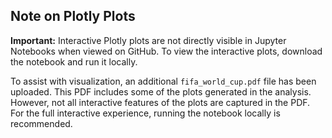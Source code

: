 ## Note on Plotly Plots

**Important:** Interactive Plotly plots are not directly visible in Jupyter Notebooks when viewed on GitHub. To view the interactive plots, download the notebook and run it locally.

To assist with visualization, an additional `fifa_world_cup.pdf` file has been uploaded. This PDF includes some of the plots generated in the analysis. However, not all interactive features of the plots are captured in the PDF. For the full interactive experience, running the notebook locally is recommended.
